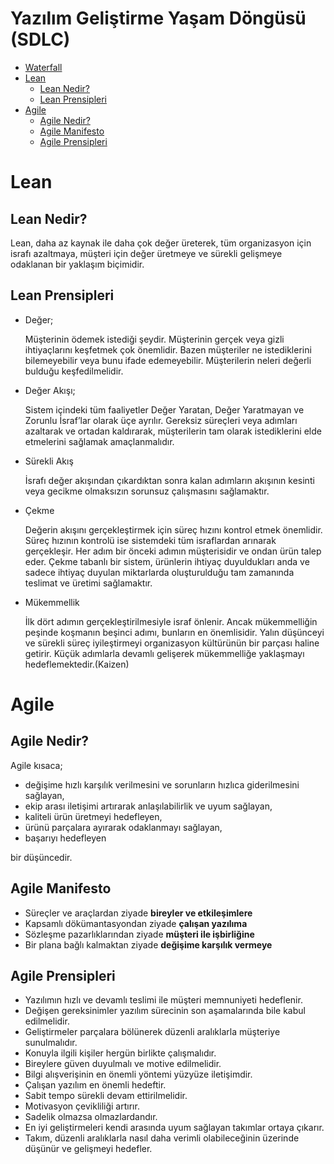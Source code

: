 # Yazılım Geliştirme Yaşam Döngüsü (SDLC)

- [Waterfall](#waterfall)
- [Lean](#lean)
  - [Lean Nedir?](#lean-nedir)
  - [Lean Prensipleri](#lean-prensipleri)
- [Agile](#agile)
  - [Agile Nedir?](#agile-nedir)
  - [Agile Manifesto](#agile-manifesto)
  - [Agile Prensipleri](#agile-prensipleri)

# <a name="lean">Lean</a>

##  <a name="lean-nedir">Lean Nedir?</a>
Lean, daha az kaynak ile daha çok değer üreterek, tüm organizasyon için israfı azaltmaya, müşteri için değer üretmeye ve sürekli gelişmeye odaklanan bir yaklaşım biçimidir.

## <a name="lean-prensipleri">Lean Prensipleri</a>
- Değer;

	Müşterinin ödemek istediği şeydir. Müşterinin gerçek veya gizli ihtiyaçlarını keşfetmek çok önemlidir. Bazen müşteriler ne istediklerini bilemeyebilir veya bunu ifade edemeyebilir. Müşterilerin neleri değerli bulduğu keşfedilmelidir.

- Değer Akışı;

	Sistem içindeki tüm faaliyetler Değer Yaratan, Değer Yaratmayan ve Zorunlu İsraf’lar olarak üçe ayrılır. Gereksiz süreçleri veya adımları azaltarak ve ortadan kaldırarak, müşterilerin tam olarak istediklerini elde etmelerini sağlamak amaçlanmalıdır.

- Sürekli Akış

	İsrafı değer akışından çıkardıktan sonra kalan adımların akışının kesinti veya gecikme olmaksızın sorunsuz çalışmasını sağlamaktır.

- Çekme

	Değerin akışını gerçekleştirmek için süreç hızını kontrol etmek önemlidir. Süreç hızının kontrolü ise sistemdeki tüm israflardan arınarak gerçekleşir. Her adım bir önceki adımın müşterisidir ve ondan ürün talep eder. Çekme tabanlı bir sistem, ürünlerin ihtiyaç duyuldukları anda ve sadece ihtiyaç duyulan miktarlarda oluşturulduğu tam zamanında teslimat ve üretimi sağlamaktır.

- Mükemmellik

	İlk dört adımın gerçekleştirilmesiyle israf önlenir. Ancak mükemmelliğin peşinde koşmanın beşinci adımı, bunların en önemlisidir. Yalın düşünceyi ve sürekli süreç iyileştirmeyi organizasyon kültürünün bir parçası haline getirir. Küçük adımlarla devamlı gelişerek mükemmelliğe yaklaşmayı hedeflemektedir.(Kaizen)

# <a name="agile">Agile</a>

##  <a name="agile-nedir">Agile Nedir?</a>
Agile kısaca; 
- değişime hızlı karşılık verilmesini ve sorunların hızlıca giderilmesini sağlayan, 
- ekip arası iletişimi artırarak anlaşılabilirlik ve uyum sağlayan, 
- kaliteli ürün üretmeyi hedefleyen, 
- ürünü parçalara ayırarak odaklanmayı sağlayan,
- başarıyı hedefleyen

bir düşüncedir.

## <a name="agile-manifesto">Agile Manifesto</a>
- Süreçler ve araçlardan ziyade __bireyler ve etkileşimlere__
- Kapsamlı dökümantasyondan ziyade __çalışan yazılıma__
- Sözleşme pazarlıklarından ziyade __müşteri ile işbirliğine__
- Bir plana bağlı kalmaktan ziyade __değişime karşılık vermeye__

## <a name="agile-prensipleri">Agile Prensipleri</a>
- Yazılımın hızlı ve devamlı teslimi ile müşteri memnuniyeti hedeflenir.
- Değişen gereksinimler yazılım sürecinin son aşamalarında bile kabul edilmelidir.
- Geliştirmeler parçalara bölünerek düzenli aralıklarla müşteriye sunulmalıdır.
- Konuyla ilgili kişiler hergün birlikte çalışmalıdır.
- Bireylere güven duyulmalı ve motive edilmelidir.
- Bilgi alışverişinin en önemli yöntemi yüzyüze iletişimdir.
- Çalışan yazılım en önemli hedeftir.
- Sabit tempo sürekli devam ettirilmelidir.
- Motivasyon çevikliliği artırır.
- Sadelik olmazsa olmazlardandır.
- En iyi geliştirmeleri kendi arasında uyum sağlayan takımlar ortaya çıkarır.
- Takım, düzenli aralıklarla nasıl daha verimli olabileceğinin üzerinde düşünür ve gelişmeyi hedefler.
